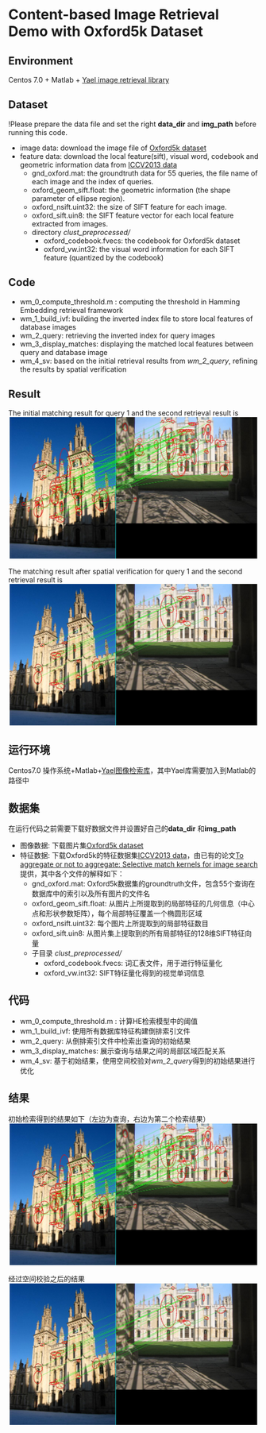 # Content-based Image Retrieval Demo with Oxford5k Dataset

## Environment
Centos 7.0 + Matlab + [Yael image retrieval library](https://gforge.inria.fr/frs/download.php/file/34218/yael_matlab_linux64_v438.tar.gz)

## Dataset
  !Please prepare the data file and set the right **data_dir** and **img_path** before running this code.
- image data: download the image file of [Oxford5k dataset](http://www.robots.ox.ac.uk/~vgg/data/oxbuildings/oxbuild_images.tgz)
- feature data: download the local feature(sift), visual word, codebook and geometric information data from [ICCV2013 data](ftp://ftp.irisa.fr/local/texmex/corpus/iccv2013/)
  - gnd_oxford.mat: the groundtruth data for 55 queries, the file name of each image and the index of queries.
  - oxford_geom_sift.float: the geometric information (the shape parameter of ellipse region).
  - oxford_nsift.uint32: the size of SIFT feature for each image.
  - oxford_sift.uin8: the SIFT feature vector for each local feature extracted from images.
  - directory *clust_preprocessed/*
    - oxford_codebook.fvecs: the codebook for Oxford5k dataset
    - oxford_vw.int32: the visual word information for each SIFT feature (quantized by the codebook)
  
## Code
- wm_0_compute_threshold.m : computing the threshold in Hamming Embedding retrieval framework
- wm_1_build_ivf: building the inverted index file to store local features of database images
- wm_2_query: retrieving the inverted index for query images
- wm_3_display_matches: displaying the matched local features between query and database image
- wm_4_sv: based on the initial retrieval results from *wm_2_query*, refining the results by spatial verification


## Result
The initial matching result for query 1 and the second retrieval result is ![oxford_initial_match](https://github.com/wangmaoCS/Oxford_demo/blob/master/q1_db2_matches.jpg)

The matching result after spatial verification for query 1 and the second retrieval result is ![oxford_sp_match](https://github.com/wangmaoCS/Oxford_demo/blob/master/q1_db2_matches_sv.jpg)


## 运行环境
Centos7.0 操作系统+Matlab+[Yael图像检索库](https://gforge.inria.fr/frs/download.php/file/34218/yael_matlab_linux64_v438.tar.gz)，其中Yael库需要加入到Matlab的路径中

## 数据集
在运行代码之前需要下载好数据文件并设置好自己的**data_dir** 和**img_path**
- 图像数据: 下载图片集[Oxford5k dataset](http://www.robots.ox.ac.uk/~vgg/data/oxbuildings/oxbuild_images.tgz)
- 特征数据: 下载Oxford5k的特征数据集[ICCV2013 data](ftp://ftp.irisa.fr/local/texmex/corpus/iccv2013/)，由已有的论文[To aggregate or not to aggregate: Selective match kernels for image search](http://hal.inria.fr/docs/00/86/46/84/PDF/iccv13_tolias.pdf)提供，其中各个文件的解释如下：
  - gnd_oxford.mat: Oxford5k数据集的groundtruth文件，包含55个查询在数据库中的索引以及所有图片的文件名
  - oxford_geom_sift.float: 从图片上所提取到的局部特征的几何信息（中心点和形状参数矩阵），每个局部特征覆盖一个椭圆形区域
  - oxford_nsift.uint32: 每个图片上所提取到的局部特征数目
  - oxford_sift.uin8: 从图片集上提取到的所有局部特征的128维SIFT特征向量
  - 子目录 *clust_preprocessed/*
    - oxford_codebook.fvecs: 词汇表文件，用于进行特征量化
    - oxford_vw.int32: SIFT特征量化得到的视觉单词信息
  
## 代码
- wm_0_compute_threshold.m : 计算HE检索模型中的阈值
- wm_1_build_ivf: 使用所有数据库特征构建倒排索引文件
- wm_2_query: 从倒排索引文件中检索出查询的初始结果
- wm_3_display_matches: 展示查询与结果之间的局部区域匹配关系
- wm_4_sv: 基于初始结果，使用空间校验对*wm_2_query*得到的初始结果进行优化


## 结果
初始检索得到的结果如下（左边为查询，右边为第二个检索结果） ![oxford_initial_match](https://github.com/wangmaoCS/Oxford_demo/blob/master/q1_db2_matches.jpg)

经过空间校验之后的结果 ![oxford_sp_match](https://github.com/wangmaoCS/Oxford_demo/blob/master/q1_db2_matches_sv.jpg)